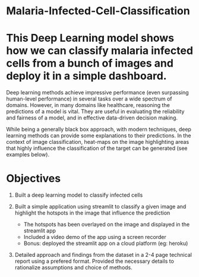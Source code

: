 # Malaria-Infected-Cell-Classification

# This Deep Learning model shows how we can classify malaria infected cells from a bunch of images and deploy it in a simple dashboard.

Deep learning methods achieve impressive performance (even surpassing human-level performance) in several tasks over a wide spectrum of domains. However, in many domains like healthcare, reasoning the predictions of a model is vital. They are useful in evaluating the reliability and fairness of a model, and in effective data-driven decision making.

While being a generally black box approach, with modern techniques, deep learning methods can provide some explanations to their predictions. In the context of image classification, heat-maps on the image highlighting areas that highly influence the classification of the target can be generated (see examples below).


# Objectives

1. Built a deep learning model to classify infected cells

2. Built a simple application using streamlit to classify a given image and highlight the hotspots in the image that influence the prediction
    - The hotspots has been overlayed on the image and displayed in the streamlit app
    - Included a video demo of the app using a screen recorder
    - Bonus: deployed the streamlit app on a cloud platform (eg: heroku)

3. Detailed approach and findings from the dataset in a 2-4 page technical report using a prefered format. Provided the necessary details to rationalize assumptions and choice of methods.
